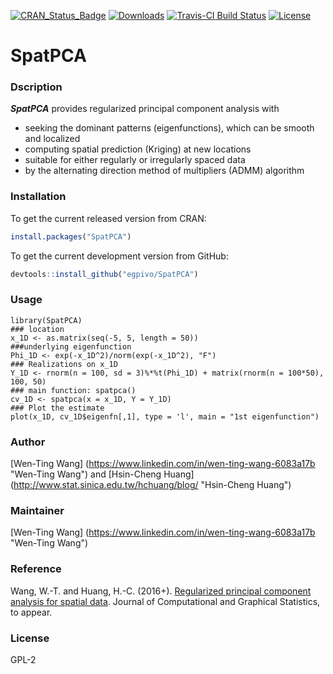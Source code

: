 [![CRAN_Status_Badge](http://www.r-pkg.org/badges/version/SpatPCA)](https://cran.r-project.org/package=SpatPCA)
[![Downloads](http://cranlogs.r-pkg.org/badges/grand-total/SpatPCA)](https://cran.r-project.org/package=SpatPCA)
[![Travis-CI Build Status](https://travis-ci.org/egpivo/SpatPCA.svg?branch=master)](https://travis-ci.org/egpivo/SpatPCA)
[![License](http://img.shields.io/badge/license-GPL%20%28%3E=%202%29-brightgreen.svg?style=flat)](http://www.gnu.org/licenses/gpl-2.0.html)


# SpatPCA

### Dscription
***SpatPCA*** provides regularized principal component analysis with

* seeking the dominant patterns (eigenfunctions), which can be smooth and localized
* computing spatial prediction (Kriging) at new locations
* suitable for either regularly or irregularly spaced data
* by the alternating direction method of multipliers (ADMM) algorithm


### Installation
To get the current released version from CRAN:

```r
install.packages("SpatPCA")
```

To get the current development version from GitHub:

```r
devtools::install_github("egpivo/SpatPCA")
```
### Usage
```{r example}
library(SpatPCA)
### location
x_1D <- as.matrix(seq(-5, 5, length = 50))
###underlying eigenfunction
Phi_1D <- exp(-x_1D^2)/norm(exp(-x_1D^2), "F")
### Realizations on x_1D
Y_1D <- rnorm(n = 100, sd = 3)%*%t(Phi_1D) + matrix(rnorm(n = 100*50), 100, 50)
### main function: spatpca()
cv_1D <- spatpca(x = x_1D, Y = Y_1D)
### Plot the estimate
plot(x_1D, cv_1D$eigenfn[,1], type = 'l', main = "1st eigenfunction")
```
### Author
 [Wen-Ting Wang] (https://www.linkedin.com/in/wen-ting-wang-6083a17b "Wen-Ting Wang") and [Hsin-Cheng Huang] (http://www.stat.sinica.edu.tw/hchuang/blog/ "Hsin-Cheng Huang")
 
### Maintainer
[Wen-Ting Wang] (https://www.linkedin.com/in/wen-ting-wang-6083a17b "Wen-Ting Wang")

### Reference
Wang, W.-T. and Huang, H.-C. (2016+). [Regularized principal component analysis for spatial data](https://arxiv.org/pdf/1501.03221v3.pdf, "Regularized principal component analysis for spatial data"). Journal of Computational and Graphical Statistics, to appear.
 
### License
  GPL-2
